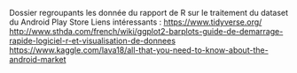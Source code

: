 Dossier regroupants les donnée du rapport de R sur le traitement du dataset du Android Play Store
Liens intéressants :
https://www.tidyverse.org/
http://www.sthda.com/french/wiki/ggplot2-barplots-guide-de-demarrage-rapide-logiciel-r-et-visualisation-de-donnees
https://www.kaggle.com/lava18/all-that-you-need-to-know-about-the-android-market


